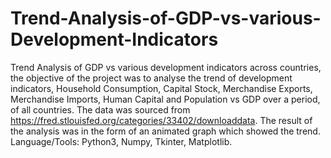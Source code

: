 # Trend-Analysis-of-GDP-vs-various-Development-Indicators
Trend Analysis of GDP vs various development indicators across countries, the objective of the project was to analyse the trend of development indicators, Household Consumption, Capital Stock, Merchandise Exports, Merchandise Imports, Human Capital and Population vs GDP over a period, of all countries. The data was sourced from https://fred.stlouisfed.org/categories/33402/downloaddata. The result of the analysis was in the form of an animated graph which showed the trend. Language/Tools: Python3, Numpy, Tkinter, Matplotlib.
